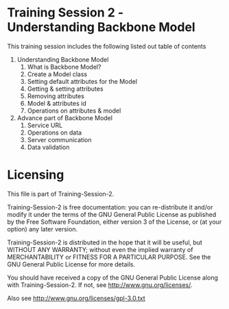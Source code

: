 Training Session 2 - <br>Understanding Backbone Model 
=====================================================

This training session includes the following listed out table of contents

<ol>
  <li>Understanding Backbone Model
    <ol>
      <li>What is Backbone Model?</li>
      <li>Create a Model class</li>
      <li>Setting default attributes for the Model</li>
      <li>Getting &amp; setting attributes</li>
      <li>Removing attributes</li>
      <li>Model &amp; attributes id</li>
      <li>Operations on attributes &amp; model</li>      
    </ol>
  </li>
  <li>Advance part of Backbone Model
    <ol>
      <li>Service URL</li>
      <li>Operations on data</li>
      <li>Server communication</li>     
      <li>Data validation</li>
    </ol>
  </li>
</ol>

  
Licensing
=========

This file is part of Training-Session-2.

Training-Session-2 is free documentation: you can re-distribute it and/or modify it under the terms of the GNU General Public License as published by the Free Software Foundation, either version 3 of the License, or (at your option) any later version.

Training-Session-2 is distributed in the hope that it will be useful, but WITHOUT ANY WARRANTY; without even the implied warranty of MERCHANTABILITY or FITNESS FOR A PARTICULAR PURPOSE. See the GNU General Public License for more details.

You should have received a copy of the GNU General Public License along with Training-Session-2. If not, see http://www.gnu.org/licenses/.

Also see http://www.gnu.org/licenses/gpl-3.0.txt
